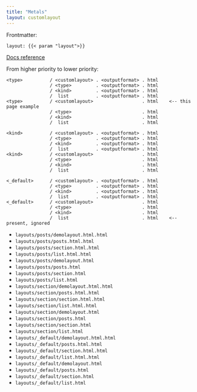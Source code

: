 ```yaml
---
title: "Metals"
layout: customlayout
---
```


Frontmatter: 

```
layout: {{< param "layout">}}
```

[Docs reference](https://gohugo.io/templates/lookup-order/#examples-layout-lookup-for-section-pages)

From higher priority to lower priority:

```
<type>          / <customlayout> . <outputformat> . html
                / <type>         . <outputformat> . html
                / <kind>         . <outputformat> . html
                /  list          . <outputformat> . html
<type>          / <customlayout>                  . html    <-- this page example
                / <type>                          . html
                / <kind>                          . html
                /  list                           . html

<kind>          / <customlayout> . <outputformat> . html
                / <type>         . <outputformat> . html
                / <kind>         . <outputformat> . html
                /  list          . <outputformat> . html
<kind>          / <customlayout>                  . html
                / <type>                          . html
                / <kind>                          . html
                /  list                           . html

<_default>      / <customlayout> . <outputformat> . html
                / <type>         . <outputformat> . html
                / <kind>         . <outputformat> . html
                /  list          . <outputformat> . html
<_default>      / <customlayout>                  . html
                / <type>                          . html
                / <kind>                          . html
                /  list                           . html    <-- present, ignored

```
- `layouts/posts/demolayout.html.html`
- `layouts/posts/posts.html.html`
- `layouts/posts/section.html.html`
- `layouts/posts/list.html.html`
- `layouts/posts/demolayout.html`
- `layouts/posts/posts.html`
- `layouts/posts/section.html`
- `layouts/posts/list.html`
- `layouts/section/demolayout.html.html`
- `layouts/section/posts.html.html`
- `layouts/section/section.html.html`
- `layouts/section/list.html.html`
- `layouts/section/demolayout.html`
- `layouts/section/posts.html`
- `layouts/section/section.html`
- `layouts/section/list.html`
- `layouts/_default/demolayout.html.html`
- `layouts/_default/posts.html.html`
- `layouts/_default/section.html.html`
- `layouts/_default/list.html.html`
- `layouts/_default/demolayout.html`
- `layouts/_default/posts.html`
- `layouts/_default/section.html`
- `layouts/_default/list.html`